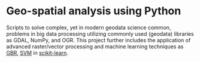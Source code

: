 # Geo-spatial analysis using Python
Scripts to solve complex, yet in modern geodata science common, problems in big data processing utilizing commonly used (geodata) libraries as GDAL, NumPy, and OGR. This project further includes the application of advanced raster/vector processing and machine learning techniques as [GBR](https://en.wikipedia.org/wiki/Gradient_boosting), [SVM](https://en.wikipedia.org/wiki/Support-vector_machine) in [scikit-learn](https://scikit-learn.org/stable/#).
